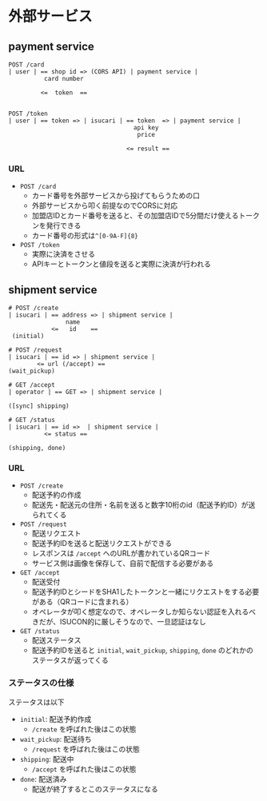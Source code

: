 # 外部サービス

## payment service

```
POST /card
| user | == shop id => (CORS API) | payment service |
          card number

         <=  token  ==


POST /token
| user | == token => | isucari | == token  => | payment service |
                                   api key
                                    price

                                 <= result ==
```

### URL

* `POST /card`
  * カード番号を外部サービスから投げてもらうための口
  * 外部サービスから叩く前提なのでCORSに対応
  * 加盟店IDとカード番号を送ると、その加盟店IDで5分間だけ使えるトークンを発行できる
  * カード番号の形式は`^[0-9A-F]{8}`
* `POST /token`
  * 実際に決済をさせる
  * APIキーとトークンと値段を送ると実際に決済が行われる


## shipment service

```
# POST /create
| isucari | == address => | shipment service |
                name
            <=   id    ==
 (initial)

# POST /request
| isucari | == id => | shipment service |
        <= url (/accept) ==
(wait_pickup)

# GET /accept
| operator | == GET => | shipment service |

([sync] shipping)

# GET /status
| isucari | == id =>  | shipment service |
          <= status ==

(shipping, done)
```

### URL

* `POST /create`
  * 配送予約の作成
  * 配送先・配送元の住所・名前を送ると数字10桁のid（配送予約ID）が送られてくる
* `POST /request`
  * 配送リクエスト
  * 配送予約IDを送ると配送リクエストができる
  * レスポンスは `/accept` へのURLが書かれているQRコード
  * サービス側は画像を保存して、自前で配信する必要がある
* `GET /accept`
  * 配送受付
  * 配送予約IDとシードをSHA1したトークンと一緒にリクエストをする必要がある（QRコードに含まれる）
  * オペレータが叩く想定なので、オペレータしか知らない認証を入れるべきだが、ISUCON的に厳しそうなので、一旦認証はなし
* `GET /status`
  * 配送ステータス
  * 配送予約IDを送ると `initial`, `wait_pickup`, `shipping`, `done` のどれかのステータスが返ってくる

### ステータスの仕様

ステータスは以下

  * `initial`: 配送予約作成
    * `/create` を呼ばれた後はこの状態
  * `wait_pickup`: 配送待ち
    * `/request` を呼ばれた後はこの状態
  * `shipping`: 配送中
    * `/accept` を呼ばれた後はこの状態
  * `done`: 配送済み
    * 配送が終了するとこのステータスになる
